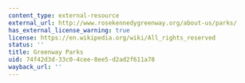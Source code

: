 ```yaml
---
content_type: external-resource
external_url: http://www.rosekennedygreenway.org/about-us/parks/
has_external_license_warning: true
license: https://en.wikipedia.org/wiki/All_rights_reserved
status: ''
title: Greenway Parks
uid: 74f42d3d-33c0-4cee-8ee5-d2ad2f611a78
wayback_url: ''
---
```

